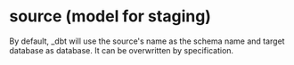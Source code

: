 # source (model for staging)

By default, _dbt will use the source's name as the schema name and target database as database. It can be overwritten by specification. 
